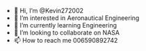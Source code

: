 - 👋 Hi, I’m @Kevin272002
- 👀 I’m interested in Aeronautical Engineering
- 🌱 I’m currently learning Engineering
- 💞️ I’m looking to collaborate on NASA
- 📫 How to reach me 006590892742

<!---
Kevin272002/Kevin272002 is a ✨ special ✨ repository because its `README.md` (this file) appears on your GitHub profile.
You can click the Preview link to take a look at your changes.
--->
